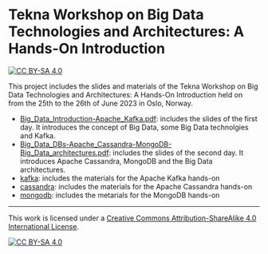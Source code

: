 # Tekna Workshop on Big Data Technologies and Architectures: A Hands-On Introduction

[![CC BY-SA 4.0][cc-by-sa-shield]][cc-by-sa]

This project includes the slides and materials of the Tekna Workshop on Big Data Technologies and Architectures: A Hands-On Introduction held on from the 25th to the 26th of June 2023 in Oslo, Norway.

- [Big_Data_Introduction-Apache_Kafka.pdf](Big_Data_Introduction-Apache_Kafka.pdf): includes the slides of the first day. It introduces the concept of Big Data, some Big Data technolgies and Kafka.
- [Big_Data_DBs-Apache_Cassandra-MongoDB-Big_Data_architectures.pdf](Big_Data_DBs-Apache_Cassandra-MongoDB-Big_Data_architectures.pdf): includes the slides of the second day. It introduces Apache Cassandra, MongoDB and the Big Data architectures.
- [kafka](kafka): includes the materials for the Apache Kafka hands-on
- [cassandra](cassandra): includes the materials for the Apache Cassandra hands-on
- [mongodb](mongodb): includes the metarials for the MongoDB hands-on


---
This work is licensed under a
[Creative Commons Attribution-ShareAlike 4.0 International License][cc-by-sa].

[![CC BY-SA 4.0][cc-by-sa-image]][cc-by-sa]

[cc-by-sa]: http://creativecommons.org/licenses/by-sa/4.0/
[cc-by-sa-image]: https://licensebuttons.net/l/by-sa/4.0/88x31.png
[cc-by-sa-shield]: https://img.shields.io/badge/License-CC%20BY--SA%204.0-lightgrey.svg